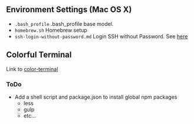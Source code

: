 Environment Settings (Mac OS X)
---------
* `.bash_profile`                  .bash_profile base model. 
* `homebrew.sh`                    Homebrew setup
* `ssh-login-without-password.md`  Login SSH without Password. See [here](ssh-login-without-password.md)



Colorful Terminal 
--------
Link to [color-terminal](https://github.com/awsp/colorful-terminal)



### ToDo
* Add a shell script and package.json to install global npm packages
    * less
    * gulp
    * etc...
